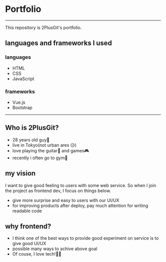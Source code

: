 # Portfolio
***
This repository is 2PlusGit's portfolio.

## languages and frameworks I used
### languages
- HTML
- CSS
- JavaScript
### frameworks
- Vue.js
- Bootstrap

***

## Who is 2PlusGit?
- 28 years old guy👨
- live in Tokyo(not urban ares 😥)
- love playing the guitar🎸 and games🎮
- recently i often go to gym🏃‍

## my vision
I want to give good feeling to users with some web service.
So when I join the project as frontend dev, I focus on things below.
- give more surprise and easy to users with our UI/UX
- for improving products after deploy, pay much attention for writing readable code

## why frontend?
- I think one of the best ways to provide good experiment on service is to give good UI/UX
- possible many ways to achive above goal
- Of couse, I love tech!👨‍💻






